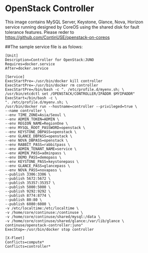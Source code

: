 # OpenStack Controller
This image contains MySQL Server, Keystone, Glance, Nova, Horizon service running designed by CoreOS using the shared disk for fault tolerance features.
Please reder to https://github.com/ContinUSE/openstack-on-coreos

##The sample service file is as folows:

```
[Unit]
Description=Controller for OpenStack:JUNO
Requires=docker.service
After=docker.service

[Service]
ExecStartPre=-/usr/bin/docker kill controller
ExecStartPre=-/usr/bin/docker rm controller
ExecStartPre=/bin/bash -c ". /etc/profile.d/myenv.sh; \
/usr/bin/etcdctl set /OPENSTACK/CONTROLLER/IPADDR $MYIPADDR"
ExecStart=/bin/bash -c \
". /etc/profile.d/myenv.sh; \
/usr/bin/docker run --hostname=controller --privileged=true \
--name controller \
--env TIME_ZONE=Asia/Seoul \
--env ADMIN_TOKEN=ADMIN \
--env REGION_NAME=RegionOne \
--env MYSQL_ROOT_PASSWORD=openstack \
--env KEYSTONE_DBPASS=openstack \
--env GLANCE_DBPASS=openstack \
--env NOVA_DBPASS=openstack \
--env RABBIT_PASS=rabbitpass \
--env ADMIN_TENANT_NAME=service \
--env ADMIN_PASS=adminpass \
--env DEMO_PASS=demopass \
--env KEYSTONE_PASS=keystonepass \
--env GLANCE_PASS=glancepass \
--env NOVA_PASS=novapass \
--publish 3306:3306 \
--publish 5672:5672 \
--publish 35357:35357 \
--publish 5000:5000 \
--publish 9292:9292 \
--publish 8774:8774 \
--publish 80:80 \
--publish 6080:6080 \
-v /etc/localtime:/etc/localtime \
-v /home/core/continuse:/continuse \
-v /home/core/continuse/shared/mysql:/data \
-v /home/core/continuse/shared/glance:/var/lib/glance \
continuse/openstack-controller:juno"
ExecStop=-/usr/bin/docker stop controller

[X-Fleet]
Conflicts=compute*
Conflicts=controller*
```
